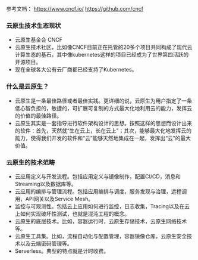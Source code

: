 参考文档：
https://www.cncf.io/
https://github.com/cncf

### 云原生技术生态现状
- 云原生基金会 CNCF
- 云原生技术社区，比如像CNCF目前正在托管的20多个项目共同构成了现代云计算生态的基石，其中像kubernetes这样的项目已经成为了世界第四活跃的开源项目。
- 现在全球各大公有云厂商都已经支持了Kubernetes。

### 什么是云原生？
- 云原生是一条最佳路径或者最佳实践。更详细的说，云原生为用户指定了一条低心智负担的，敏捷的，可扩展可复制的方式最大化地利用云的能力，发挥云的价值的最佳路径。
- 云原生其实是一套指导进行软件架构设计的思想。按照这样的思想而设计出来的软件：首先，天然就“生在云上，长在云上”；其次，能够最大化地发挥云的能力，使得我们开发的软件和“云”能够天然地集成在一起，发挥出“云”的最大价值。


### 云原生的技术范畴

- 云应用定义与开发流程。包括应用定义与镜像制作，配置CI/CD，消息和Streaming以及数据库等。
- 云应用的编排与管理流程。包括应用编排与调度，服务发现与治理，远程调用，API网关以及Service Mesh。
- 监控与可观测性。包括云上应用如何进行监控，日志收集，Tracing以及在云上如何实现破坏性测试，也就是混沌工程的概念。
- 云原生的底层技术。比如，容器运行时，云原生存储技术，云原生网络技术等。
- 云原生工具集。比如，流程自动化与配置管理，容器镜像仓库，云原生安全技术以及云端密码管理等。
- Serverless。典型的特点就是计时收费。